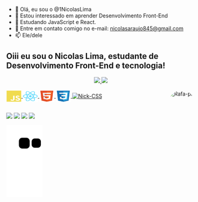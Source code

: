 - 👋 Olá, eu sou o @1NicolasLima
- 👀 Estou interessado em aprender Desenvolvimento Front-End
- 🌱 Estudando JavaScript e React.
- 💞️ Entre em contato comigo no e-mail: nicolasaraujo845@gmail.com
- 📫 Ele/dele


## Oiii eu sou o Nicolas Lima, estudante de Desenvolvimento Front-End e tecnologia!
<div align="center">
  <a href="https://github.com/1NicolasLima">
  <img height="180em" src="https://github-readme-stats.vercel.app/api?username=1NicolasLima&show_icons=true&theme=dark&include_all_commits=true&count_private=true"/>
  <img height="180em" src="https://github-readme-stats.vercel.app/api/top-langs/?username=1NicolasLima&layout=compact&langs_count=7&theme=dark"/>
</div>
<div style="display: inline_block"><br>
  <img align="center" alt="Nick-Js" height="30" width="40" src="https://raw.githubusercontent.com/devicons/devicon/master/icons/javascript/javascript-plain.svg">
  <img align="center" alt="Nick-React" height="30" width="40" src="https://raw.githubusercontent.com/devicons/devicon/master/icons/react/react-original.svg">
  <img align="center" alt="Nick-HTML" height="30" width="40" src="https://raw.githubusercontent.com/devicons/devicon/master/icons/html5/html5-original.svg">
  <img align="center" alt="Nick-CSS" height="30" width="40" src="https://raw.githubusercontent.com/devicons/devicon/master/icons/css3/css3-original.svg">
  <img align="center" alt="Nick-CSS" height="30" width="40" src="https://cdn.jsdelivr.net/gh/devicons/devicon/icons/java/java-original.svg" />     
  <img align="right" alt="Rafa-pic" height="150" style="border-radius:50px;" src="https://s3.gifyu.com/images/Design-sem-nome-2.gif">
</div>
  
  ##
 
<div> 
  <a href="https://www.instagram.com/1nicolas_lima/" target="_blank"><img src="https://img.shields.io/badge/-Instagram-%23E4405F?style=for-the-badge&logo=instagram&logoColor=white" target="_blank"></a>
 	<a href="https://www.twitch.tv/n1iiick" target="_blank"><img src="https://img.shields.io/badge/Twitch-9146FF?style=for-the-badge&logo=twitch&logoColor=white" target="_blank"></a>
  <a href = "mailto:nicolasaraujo845@gmail.com"><img src="https://img.shields.io/badge/-Gmail-%23333?style=for-the-badge&logo=gmail&logoColor=white" target="_blank"></a>
  <a href="https://www.linkedin.com/in/nicolas-araujo-3669a6232/" target="_blank"><img src="https://img.shields.io/badge/-LinkedIn-%230077B5?style=for-the-badge&logo=linkedin&logoColor=white" target="_blank"></a> 
 
  ![Snake animation](https://github.com/rafaballerini/rafaballerini/blob/output/github-contribution-grid-snake.svg)
 
</div>

